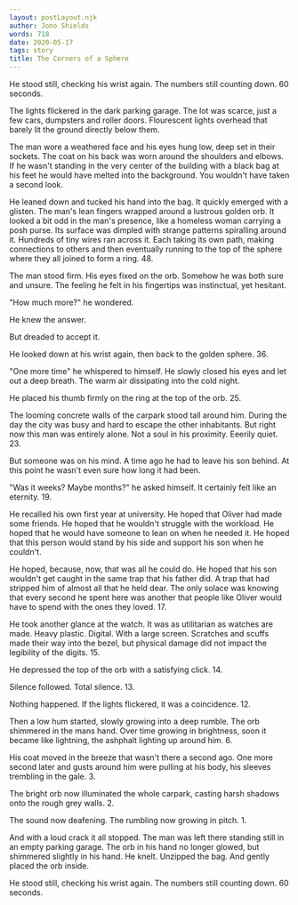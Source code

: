 ```yaml
---
layout: postLayout.njk
author: Jono Shields
words: 718
date: 2020-05-17
tags: story
title: The Corners of a Sphere
---
```


He stood still, checking his wrist again. The numbers still counting down. 60 seconds.

The lights flickered in the dark parking garage. The lot was scarce, just a few cars, dumpsters and roller doors. Flourescent lights overhead that barely lit the ground directly below them. 

The man wore a weathered face and his eyes hung low, deep set in their sockets. The coat on his back was worn around the shoulders and elbows. If he wasn't standing in the very center of the building with a black bag at his feet he would have melted into the background. You wouldn't have taken a second look.

He leaned down and tucked his hand into the bag. It quickly emerged with a glisten. The man's lean fingers wrapped around a lustrous golden orb. It looked a bit odd in the man's presence, like a homeless woman carrying a posh purse. Its surface was dimpled with strange patterns spiralling around it. Hundreds of tiny wires ran across it. Each taking its own path, making connections to others and then eventually running to the top of the sphere where they all joined to form a ring. 48.

The man stood firm. His eyes fixed on the orb. Somehow he was both sure and unsure. The feeling he felt in his fingertips was instinctual, yet hesitant. 

"How much more?" he wondered. 

He knew the answer. 

But dreaded to accept it.

He looked down at his wrist again, then back to the golden sphere. 36.

"One more time" he whispered to himself. He slowly closed his eyes and let out a deep breath. The warm air dissipating into the cold night.

He placed his thumb firmly on the ring at the top of the orb. 25.

The looming concrete walls of the carpark stood tall around him. During the day the city was busy and hard to escape the other inhabitants. But right now this man was entirely alone. Not a soul in his proximity. Eeerily quiet. 23.

But someone was on his mind. A time ago he had to leave his son behind. At this point he wasn't even sure how long it had been. 

"Was it weeks? Maybe months?" he asked himself. It certainly felt like an eternity. 19.

He recalled his own first year at university. He hoped that Oliver had made some friends. He hoped that he wouldn't struggle with the workload. He hoped that he would have someone to lean on when he needed it. He hoped that this person would stand by his side and support his son when he couldn't.

He hoped, because, now, that was all he could do. He hoped that his son wouldn't get caught in the same trap that his father did. A trap that had stripped him of almost all that he held dear. The only solace was knowing that every second he spent here was another that people like Oliver would have to spend with the ones they loved. 17.

He took another glance at the watch. It was as utilitarian as watches are made. Heavy plastic. Digital. With a large screen. Scratches and scuffs made their way into the bezel, but physical damage did not impact the legibility of the digits. 15.

He depressed the top of the orb with a satisfying click. 14.

Silence followed. Total silence. 13.

Nothing happened. If the lights flickered, it was a coincidence. 12.

Then a low hum started, slowly growing into a deep rumble. The orb shimmered in the mans hand. Over time growing in brightness, soon it became like lightning, the ashphalt lighting up around him. 6.

His coat moved in the breeze that wasn't there a second ago. One more second later and gusts around him were pulling at his body, his sleeves trembling in the gale. 3.

The bright orb now illuminated the whole carpark, casting harsh shadows onto the rough grey walls. 2.

The sound now deafening. The rumbling now growing in pitch. 1.

And with a loud crack it all stopped. The man was left there standing still in an empty parking garage. The orb in his hand no longer glowed, but shimmered slightly in his hand. He knelt. Unzipped the bag. And gently placed the orb inside.

He stood still, checking his wrist again. The numbers still counting down. 60 seconds.